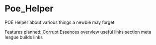 # Poe_Helper
POE Helper about various things a newbie may forget

Features planned: 
Corrupt Essences overview 
useful links section 
meta league builds links 
